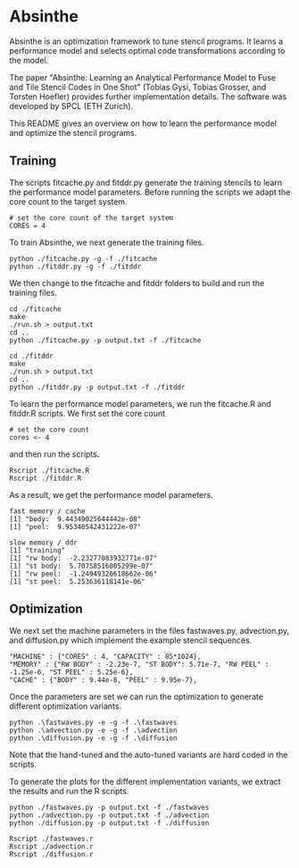 # Absinthe

Absinthe is an optimization framework to tune stencil programs. It learns a performance model and selects optimal code transformations according to the model. 

The paper "Absinthe: Learning an Analytical Performance Model to Fuse and Tile Stencil Codes in One Shot" (Tobias Gysi, Tobias Grosser, and Torsten Hoefler) provides further implementation details. The software was developed by SPCL (ETH Zurich).

This README gives an overview on how to learn the performance model and optimize the stencil programs.

## Training

The scripts fitcache.py and fitddr.py generate the training stencils to learn the performance model parameters. Before running the scripts we adapt the core count to the target system.

```
# set the core count of the target system
CORES = 4
```

To train Absinthe, we next generate the training files.

```
python ./fitcache.py -g -f ./fitcache
python ./fitddr.py -g -f ./fitddr
```

We then change to the fitcache and fitddr folders to build and run the training files.

```
cd ./fitcache
make 
./run.sh > output.txt
cd ..
python ./fitcache.py -p output.txt -f ./fitcache
```

```
cd ./fitddr
make 
./run.sh > output.txt
cd ..
python ./fitddr.py -p output.txt -f ./fitddr
```

To learn the performance model parameters, we run the fitcache.R and fitddr.R scripts. We first set the core count

```
# set the core count
cores <- 4
```

and then run the scripts.

```
Rscript ./fitcache.R
Rscript ./fitddr.R
```

As a result, we get the performance model parameters.

```
fast memory / cache
[1] "body:  9.44349025644442e-08"
[1] "peel:  9.95340542431222e-07"
```

```
slow memory / ddr
[1] "training"
[1] "rw body:  -2.23277083932771e-07"
[1] "st body:  5.70758516005299e-07"
[1] "rw peel:  -1.24949326618662e-06"
[1] "st peel:  5.253636118141e-06"
```

## Optimization

We next set the machine parameters in the files fastwaves.py, advection.py, and diffusion.py which implement the example stencil sequences.

```
"MACHINE" : {"CORES" : 4, "CAPACITY" : 85*1024},
"MEMORY" : {"RW BODY" : -2.23e-7, "ST BODY": 5.71e-7, "RW PEEL" : -1.25e-6, "ST PEEL" : 5.25e-6},
"CACHE" : {"BODY" : 9.44e-8, "PEEL" : 9.95e-7},
```

Once the parameters are set we can run the optimization to generate different optimization variants.

```
python .\fastwaves.py -e -g -f .\fastwaves
python .\advection.py -e -g -f .\advection
python .\diffusion.py -e -g -f .\diffusion
```

Note that the hand-tuned and the auto-tuned variants are hard coded in the scripts.

To generate the plots for the different implementation variants, we extract the results and run the R scripts.

```
python ./fastwaves.py -p output.txt -f ./fastwaves
python ./advection.py -p output.txt -f ./advection
python ./diffusion.py -p output.txt -f ./diffusion

Rscript ./fastwaves.r
Rscript ./advection.r
Rscript ./diffusion.r
```



